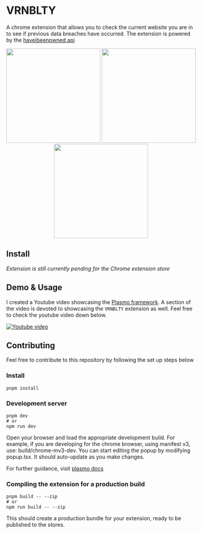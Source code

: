 # VRNBLTY

A chrome extension that allows you to check the current website you are in to see if previous data breaches have occurred. The extension is powered by the [haveibeenpwned api](https://haveibeenpwned.com/)

<p align="center">
  <img src="https://user-images.githubusercontent.com/69985528/174496517-2657aace-9370-4a8b-aba2-1b7b3161b1b8.png" width="250" />
  <img src="https://user-images.githubusercontent.com/69985528/174496590-88b23b30-7fc2-4178-8376-9b590e53fb7a.png" width="250"/>
  <img src="https://user-images.githubusercontent.com/69985528/174496608-85a4632a-e9c9-4912-b3ab-e656caf4c693.png" width="250"/>
</p>

## Install

_Extension is still currently pending for the Chrome extension store_

## Demo & Usage

I created a Youtube video showcasing the [Plasmo framework](https://www.plasmo.com/). A section of the video is devoted to showcasing the `VRNBLTY` extension as well. Feel free to check the youtube video down below.

[![Youtube video](http://img.youtube.com/vi/Fa2nFDw-dBw/0.jpg)](https://youtu.be/Fa2nFDw-dBw?t=708 "Create a Google Chrome extension with ReactJS | Plasmo quickstart tutorial")

## Contributing

Feel free to contribute to this repository by following the set up steps below

### Install 
```
pnpm install
```

### Development server
```
pnpm dev
# or
npm run dev
```

Open your browser and load the appropriate development build. For example, if you are developing for the chrome browser, using manifest v3, use: build/chrome-mv3-dev.
You can start editing the popup by modifying popup.tsx. It should auto-update as you make changes.

For further guidance, visit [plasmo docs](https://docs.plasmo.com/)

### Compiling the extension for a production build
```
pnpm build -- --zip
# or
npm run build -- --zip
```
This should create a production bundle for your extension, ready to be published to the stores.

